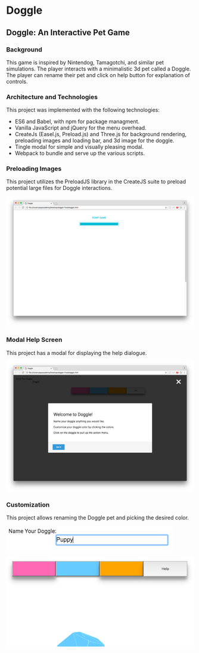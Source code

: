# Doggle

## Doggle: An Interactive Pet Game

### Background

This game is inspired by Nintendog, Tamagotchi, and similar pet simulations. The player interacts with a minimalistic 3d pet called a Doggle. The player can rename their pet and click on help button for explanation of controls.

### Architecture and Technologies

This project was implemented with the following technologies:

- ES6 and Babel, with npm for package managment.
- Vanilla JavaScript and jQuery for the menu overhead.
- CreateJs (Easel.js, Preload.js) and Three.js for background rendering, preloading images and loading bar, and 3d image for the doggle.
- Tingle modal for simple and visually pleasing modal.
- Webpack to bundle and serve up the various scripts.


### Preloading Images

This project utilizes the PreloadJS library in the CreateJS suite to preload potential large files for Doggle interactions.

![Preload](docs/Preload.png)

### Modal Help Screen

This project has a modal for displaying the help dialogue.

![ModalHelp](docs/ModalHelp.png)

### Customization

This project allows renaming the Doggle pet and picking the desired color.

![Preload](docs/Rename.png)



![Preload](docs/ColorPicker.png)
